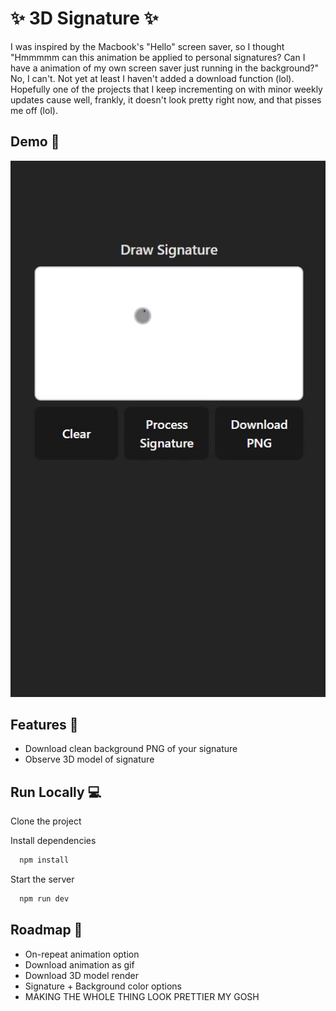
# ✨ 3D Signature ✨

I was inspired by the Macbook's "Hello" screen saver, so I thought "Hmmmmm can this animation be applied to personal signatures? Can I have a animation of my own screen saver just running in the background?" No, I can't. Not yet at least I haven't added a download function (lol). Hopefully one of the projects that I keep incrementing on with minor weekly updates cause well, frankly, it doesn't look pretty right now, and that pisses me off (lol).



## Demo 🎥

<img src="./public/demo.gif"/>


## Features 🌟

- Download clean background PNG of your signature
- Observe 3D model of signature


## Run Locally 💻

Clone the project

Install dependencies

```bash
  npm install
```

Start the server

```bash
  npm run dev
```


## Roadmap 🐾

- On-repeat animation option
- Download animation as gif
- Download 3D model render
- Signature + Background color options
- MAKING THE WHOLE THING LOOK PRETTIER MY GOSH

